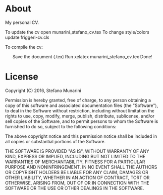 # About
My personal CV.

To update the cv open munarini_stefano_cv.tex
To change style/colors update friggeri-cv.cls

To compile the cv:
<ul>
<el>Save the document (.tex)</el>
<el>Run xelatex munarini_stefano_cv.tex</el>
<el>Done!</el>
</ul>

# License

Copyright (C) 2016, Stefano Munarini

Permission is hereby granted, free of charge, to any person obtaining a copy of this software and associated documentation files (the "Software"), to deal in the Software without restriction, including without limitation the rights to use, copy, modify, merge, publish, distribute, sublicense, and/or sell copies of the Software, and to permit persons to whom the Software is furnished to do so, subject to the following conditions:

The above copyright notice and this permission notice shall be included in all copies or substantial portions of the Software.

THE SOFTWARE IS PROVIDED "AS IS", WITHOUT WARRANTY OF ANY KIND, EXPRESS OR IMPLIED, INCLUDING BUT NOT LIMITED TO THE WARRANTIES OF MERCHANTABILITY, FITNESS FOR A PARTICULAR PURPOSE AND NONINFRINGEMENT. IN NO EVENT SHALL THE AUTHORS OR COPYRIGHT HOLDERS BE LIABLE FOR ANY CLAIM, DAMAGES OR OTHER LIABILITY, WHETHER IN AN ACTION OF CONTRACT, TORT OR OTHERWISE, ARISING FROM, OUT OF OR IN CONNECTION WITH THE SOFTWARE OR THE USE OR OTHER DEALINGS IN THE SOFTWARE.
